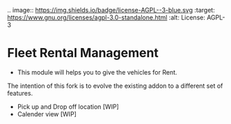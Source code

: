 .. image:: https://img.shields.io/badge/license-AGPL--3-blue.svg
    :target: https://www.gnu.org/licenses/agpl-3.0-standalone.html
    :alt: License: AGPL-3

Fleet Rental Management
=======================
* This module will helps you to give the vehicles for Rent.


The intention of this fork is to evolve the existing addon to a different set of features.

- Pick up and Drop off location [WIP]
- Calender view [WIP]
